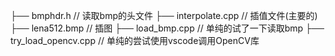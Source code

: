 ├── bmphdr.h                            // 读取bmp的头文件
├── interpolate.cpp                     // 插值文件(主要的)
├── lena512.bmp                         // 插图
├── load_bmp.cpp                        // 单纯的试了一下读取bmp
├── try_load_opencv.cpp                 // 单纯的尝试使用vscode调用OpenCV库